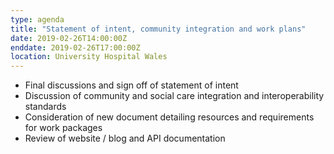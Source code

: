 ```yaml
---
type: agenda
title: "Statement of intent, community integration and work plans"
date: 2019-02-26T14:00:00Z
enddate: 2019-02-26T17:00:00Z
location: University Hospital Wales
---
```


- Final discussions and sign off of statement of intent
- Discussion of community and social care integration and interoperability standards 
- Consideration of new document detailing resources and requirements for work packages
- Review of website / blog and API documentation

